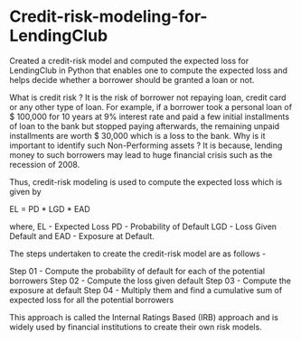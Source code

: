 # Credit-risk-modeling-for-LendingClub
Created a credit-risk model and computed the expected loss for LendingClub in Python that enables one to compute the expected loss and helps decide whether a borrower should be granted a loan or not.

What is credit risk ?
It is the risk of borrower not repaying loan, credit card or any other type of loan. For example, if a borrower took a personal loan of $ 100,000 for 10 years at 9% interest rate and paid a few initial installments of loan to the bank but stopped paying afterwards, the remaining unpaid installments are worth $ 30,000 which is a loss to the bank.
Why is it important to identify such Non-Performing assets ? It is because, lending money to such borrowers may lead to huge financial crisis such as the recession of 2008. 

Thus, credit-risk modeling is used to compute the expected loss which is given by

EL = PD * LGD * EAD

where,
EL - Expected Loss
PD - Probability of Default
LGD - Loss Given Default and
EAD - Exposure at Default.

The steps undertaken to create the credit-risk model are as follows -

Step 01 - Compute the probability of default for each of the potential borrowers 
Step 02 - Compute the loss given default
Step 03 - Compute the exposure at default
Step 04 - Multiply them and find a cumulative sum of expected loss for all the potential borrowers

This approach is called the Internal Ratings Based (IRB) approach and is widely used by financial institutions to create their own risk models.
